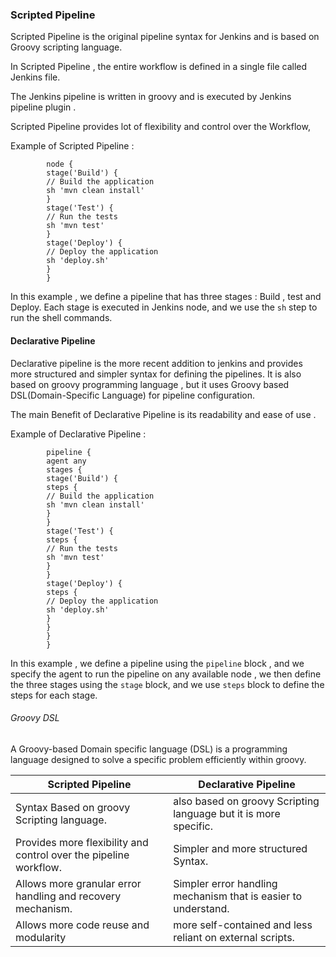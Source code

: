 

### Scripted Pipeline 

Scripted Pipeline is the original pipeline syntax for Jenkins and is based on Groovy scripting language. 

In Scripted Pipeline , the entire workflow is defined in a single file called Jenkins file. 

The Jenkins pipeline is written in groovy and is executed by Jenkins pipeline plugin . 

Scripted Pipeline provides lot of flexibility and control over the Workflow, 

Example of Scripted Pipeline : 

			node {  
			stage('Build') {  
			// Build the application  
			sh 'mvn clean install'  
			}  
			stage('Test') {  
			// Run the tests  
			sh 'mvn test'  
			}  
			stage('Deploy') {  
			// Deploy the application  
			sh 'deploy.sh'  
			}  
			}



In this example , we define a pipeline that has three stages : Build , test and Deploy. Each stage is executed in Jenkins node, and we use the `sh` step to run the shell commands.


#### Declarative Pipeline

Declarative pipeline is the more recent addition to jenkins and provides more structured and simpler syntax for defining the pipelines. 
It is also based on groovy programming language , but it uses Groovy based DSL(Domain-Specific Language) for pipeline configuration. 


The main Benefit of Declarative Pipeline is its readability and ease of use . 

Example of Declarative Pipeline : 


			pipeline {  
			agent any  
			stages {  
			stage('Build') {  
			steps {  
			// Build the application  
			sh 'mvn clean install'  
			}  
			}  
			stage('Test') {  
			steps {  
			// Run the tests  
			sh 'mvn test'  
			}  
			}  
			stage('Deploy') {  
			steps {  
			// Deploy the application  
			sh 'deploy.sh'  
			}  
			}  
			}  
			}


In this example , we define a pipeline using the `pipeline` block , and we specify the agent to run the pipeline on any available node , we then define the three stages using the `stage` block, and we use `steps` block to define the steps for each stage. 

###### Groovy DSL 

A Groovy-based Domain specific language (DSL) is a programming language designed to solve a specific problem efficiently within groovy.





| Scripted Pipeline                                                 | Declarative Pipeline                                             |
| ----------------------------------------------------------------- | ---------------------------------------------------------------- |
| Syntax Based on groovy Scripting language.                        | also based on groovy Scripting language but it is more specific. |
| Provides more flexibility and control over the pipeline workflow. | Simpler and more structured Syntax.                              |
| Allows more granular error handling and recovery mechanism.       | Simpler error handling mechanism that is easier to understand.   |
| Allows more code reuse and modularity                             | more self-contained and less reliant on external scripts.        |


